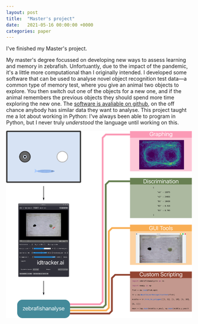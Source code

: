 ```yaml
---
layout: post
title:  "Master's project"
date:   2021-05-16 00:00:00 +0000
categories: paper
---
```


I've finished my Master's project.

My master's degree focussed on developing new ways to assess learning and memory in zebrafish. Unfortuantly, due to the impact of the pandemic, it's a little more computational than I originally intended. I developed some software that can be used to analyse novel object recognition test data—a common type of memory test, where you give an animal two objects to explore. You then switch out one of the objects for a new one, and if the animal remembers the previous objects they should spend more time exploring the new one. The [software is avaliable on github][za], on the off chance anybody has similar data they want to analyse. This project taught me a lot about working in Python: I've always been able to program in Python, but I never truly _understood_ the language until working on this.

![Image showing workflow. A video recording is taken of fish experiencing a NORT. Fish positions are logged using idtracker.ai, then this data is passed to my prgram, zebrafishanalyse which can plot graphs, calculate discrimination indexes, offers gui tools for ease of use, and the possibility to write custom scripts.](/assets/za.png)


[za]: https://github.com/james-hurcomb/zebrafish-analyse